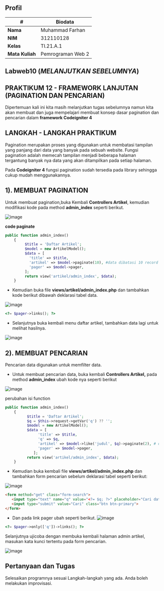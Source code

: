 

## Profil
| #               | Biodata           |
| --------------- | ----------------- |
| **Nama**        | Muhammad Farhan   |
| **NIM**         | 312110128         |
| **Kelas**       | TI.21.A.1         |
| **Mata Kuliah** | Pemrograman Web 2 |



## Labweb10 (***MELANJUTKAN SEBELUMNYA***)

## PRAKTIKUM 12 - FRAMEWORK LANJUTAN (PAGINATION DAN PENCARIAN)

Dipertemuan kali ini kita masih melanjutkan tugas sebelumnya namun kita akan membuat dan juga mempelajari membuat konsep dasar pagination dan pencarian dalam **framework Codeigniter 4**


## LANGKAH - LANGKAH PRAKTIKUM
Pagination merupakan proses yang digunakan untuk membatasi tampilan yang panjang dari data yang banyak pada sebuah website. Fungsi pagination adalah memecah tampilan menjadi beberapa halaman  tergantung banyak nya data yang akan ditampilkan pada setiap halaman.

Pada **Codeigniter 4** fungsi pagination sudah tersedia pada library sehingga cukup mudah menggunakannya.

## 1). MEMBUAT PAGINATION
Untuk membuat pagination,buka Kembali **Controllers Artikel**, kemudian modifikasi kode pada method **admin_index** seperti berikut.

![image](https://github.com/farhanz17/labweb10/assets/92637117/0028ef4d-97c2-4134-91c4-85b3a579fcc5)


**code paginate**
```php
public function admin_index()
    {
         $title = 'Daftar Artikel';
         $model = new ArtikelModel();
         $data = [
           'title' => $title,
           'artikel' => $model->paginate(10), #data dibatasi 10 record perhalaman
           'pager' => $model->pager,
         ];
         return view('artikel/admin_index', $data);
    }
```

* Kemudian buka file **views/artikel/admin_index.php** dan tambahkan kode berikut dibawah deklarasi tabel data.

![image](https://github.com/farhanz17/labweb10/assets/92637117/f413fa2a-baa4-4f68-96dc-ec4a0bc11eb3)

```php
<?= $pager->links(); ?>
```

* Selanjutnya buka kembali menu daftar artikel, tambahkan data lagi untuk melihat hasilnya.

![image](https://github.com/farhanz17/labweb10/assets/92637117/c575458b-0483-46d2-a3c3-c38be05dbeeb)

## 2). MEMBUAT PENCARIAN
Pencarian data digunakan untuk memfilter data.

* Untuk membuat pencarian data, buka kembali **Controllers Artikel,** pada method **admin_index** ubah kode nya seperti berikut

![image](https://github.com/farhanz17/labweb10/assets/92637117/aa4b2ac4-dbdb-40b4-9e0e-5bd695c9bfac)

perubahan isi function
```php
public function admin_index()
    {
	      $title = 'Daftar Artikel';
	      $q = $this->request->getVar('q') ?? '';
	      $model = new ArtikelModel();
	      $data = [
	           'title' => $title,
	           'q' => $q,
	           'artikel' => $model->like('judul', $q)->paginate(2), # data dibatasi 2 record per halaman
	           'pager' => $model->pager,
	         ];
	      return view('artikel/admin_index', $data);
    }
```

* Kemudian buka kembali file **views/artikel/admin_index.php** dan tambahkan form pencarian sebelum deklarasi tabel seperti berikut:

![image](https://github.com/farhanz17/labweb10/assets/92637117/d4522667-dc82-46b6-867f-7f388465a9c7)

```html
<form method="get" class="form-search">
   <input type="text" name="q" value="<?= $q; ?>" placeholder="Cari data">
   <input type="submit" value="Cari" class="btn btn-primary">
</form>
```

* Dan pada link pager ubah seperti berikut.
![image](https://github.com/farhanz17/labweb10/assets/92637117/062f9921-0143-4c81-9fd0-d0f8313b84dc)

```php
<?= $pager->only(['q'])->links(); ?>
```

Selanjutnya ujicoba dengan membuka kembali halaman admin artikel, masukan kata kunci tertentu pada form pencarian.

![image](https://github.com/farhanz17/labweb10/assets/92637117/b137f53a-3508-460c-b2fd-586f9d4c7abb)

## Pertanyaan dan Tugas

Selesaikan programnya sesuai Langkah-langkah yang ada. Anda boleh melakukan
improvisasi.

